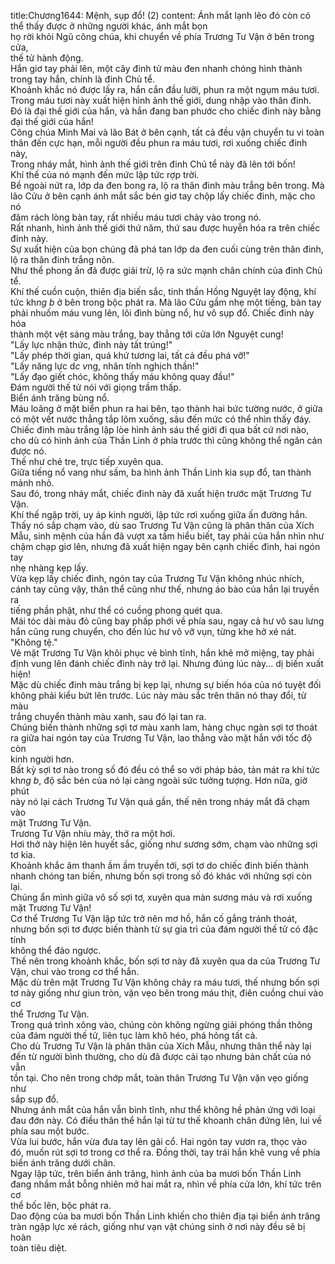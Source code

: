 title:Chương1644: Mệnh, sụp đổ! (2)
content:
Ánh mắt lạnh lẽo đó còn có thể thấy được ở những người khác, ánh mắt bọn<br>họ rời khỏi Ngũ công chúa, khi chuyển về phía Trương Tư Vận ở bên trong cửa,<br>thế tử hành động.<br>Hắn giơ tay phải lên, một cây đinh tử màu đen nhanh chóng hình thành<br>trong tay hắn, chính là đinh Chủ tể.<br>Khoảnh khắc nó được lấy ra, hắn cắn đầu lưỡi, phun ra một ngụm máu tươi.<br>Trong máu tươi này xuất hiện hình ảnh thế giới, dung nhập vào thân đinh.<br>Đó là đại thế giới của hắn, và hắn đang ban phước cho chiếc đinh này bằng<br>đại thế giới của hắn!<br>Công chúa Minh Mai và lão Bát ở bên cạnh, tất cả đều vận chuyển tu vi toàn<br>thân đến cực hạn, mỗi người đều phun ra máu tươi, rơi xuống chiếc đinh này,<br>Trong nháy mắt, hình ảnh thế giới trên đinh Chủ tể này đã lên tới bốn!<br>Khí thế của nó mạnh đến mức lập tức rợp trời.<br>Bề ngoài nứt ra, lớp da đen bong ra, lộ ra thân đinh màu trắng bên trong. Mà<br>lão Cửu ở bên cạnh ánh mắt sắc bén giơ tay chộp lấy chiếc đinh, mặc cho nó<br>đâm rách lòng bàn tay, rất nhiều máu tươi chảy vào trong nó.<br>Rất nhanh, hình ảnh thế giới thứ năm, thứ sau được huyễn hóa ra trên chiếc<br>đinh này.<br>Sự xuất hiện của bọn chúng đã phá tan lớp da đen cuối cùng trên thân đinh,<br>lộ ra thân đinh trắng nõn.<br>Như thể phong ấn đã được giải trừ, lộ ra sức mạnh chân chính của đinh Chủ<br>tể.<br>Khí thế cuồn cuộn, thiên địa biến sắc, tinh thần Hồng Nguyệt lay động, khí<br>tức kh*ng b* ở bên trong bộc phát ra. Mà lão Cửu gầm nhẹ một tiếng, bàn tay<br>phải nhuốm máu vung lên, lôi đình bùng nổ, hư vô sụp đổ. Chiếc đinh này hóa<br>thành một vệt sáng màu trắng, bay thẳng tới cửa lớn Nguyệt cung!<br>"Lấy lực nhận thức, đinh này tất trúng!"<br>"Lấy phép thời gian, quá khứ tương lai, tất cả đều phá vỡ!"<br>"Lấy năng lực d*c v*ng, nhân tính nghịch thần!"<br>"Lấy đạo giết chóc, không thấy máu không quay đầu!"<br>Đám người thế tử nói với giọng trầm thấp.<br>Biển ánh trăng bùng nổ.<br>Máu loãng ở mặt biển phun ra hai bên, tạo thành hai bức tường nước, ở giữa<br>có một vết nước thẳng tắp lõm xuống, sâu đến mức có thể nhìn thấy đáy.<br>Chiếc đinh màu trắng lập lòe hình ảnh sáu thế giới đi qua bất cứ nơi nào,<br>cho dù có hình ảnh của Thần Linh ở phía trước thì cũng không thể ngăn cản<br>được nó.<br>Thế như chẻ tre, trực tiếp xuyên qua.<br>Giữa tiếng nổ vang như sấm, ba hình ảnh Thần Linh kia sụp đổ, tan thành<br>mảnh nhỏ.<br>Sau đó, trong nháy mắt, chiếc đinh này đã xuất hiện trước mặt Trương Tư<br>Vận.<br>Khí thế ngập trời, uy áp kinh người, lập tức rơi xuống giữa ấn đường hắn.<br>Thấy nó sắp chạm vào, dù sao Trương Tư Vận cũng là phân thân của Xích<br>Mẫu, sinh mệnh của hắn đã vượt xa tầm hiểu biết, tay phải của hắn nhìn như<br>chậm chạp giơ lên, nhưng đã xuất hiện ngay bên cạnh chiếc đinh, hai ngón tay<br>nhẹ nhàng kẹp lấy.<br>Vừa kẹp lấy chiếc đinh, ngón tay của Trương Tư Vận không nhúc nhích,<br>cánh tay cũng vậy, thân thể cũng như thế, nhưng áo bào của hắn lại truyền ra<br>tiếng phần phật, như thể có cuồng phong quét qua.<br>Mái tóc dài màu đỏ cũng bay phấp phới về phía sau, ngay cả hư vô sau lưng<br>hắn cũng rung chuyển, cho đến lúc hư vô vỡ vụn, từng khe hở xé nát.<br>"Không tệ."<br>Vẻ mặt Trương Tư Vận khôi phục vẻ bình tĩnh, hắn khẽ mở miệng, tay phải<br>định vung lên đánh chiếc đinh này trở lại. Nhưng đúng lúc này... dị biến xuất<br>hiện!<br>Mặc dù chiếc đinh màu trắng bị kẹp lại, nhưng sự biến hóa của nó tuyệt đối<br>không phải kiểu bứt lên trước. Lúc này màu sắc trên thân nó thay đổi, từ màu<br>trắng chuyển thành màu xanh, sau đó lại tan ra.<br>Chúng biến thành những sợi tơ màu xanh lam, hàng chục ngàn sợi tơ thoát<br>ra giữa hai ngón tay của Trương Tư Vận, lao thẳng vào mặt hắn với tốc độ còn<br>kinh người hơn.<br>Bất kỳ sợi tơ nào trong số đó đều có thể so với pháp bảo, tản mát ra khí tức<br>kh*ng b*, độ sắc bén của nó lại càng ngoài sức tưởng tượng. Hơn nữa, giờ phút<br>này nó lại cách Trương Tư Vận quá gần, thế nên trong nháy mắt đã chạm vào<br>mặt Trương Tư Vận.<br>Trương Tư Vận nhíu mày, thở ra một hơi.<br>Hơi thở này hiện lên huyết sắc, giống như sương sớm, chạm vào những sợi<br>tơ kia.<br>Khoảnh khắc âm thanh ầm ầm truyền tới, sợi tơ do chiếc đinh biến thành<br>nhanh chóng tan biến, nhưng bốn sợi trong số đó khác với những sợi còn lại.<br>Chúng ẩn mình giữa vô số sợi tơ, xuyên qua màn sương máu và rơi xuống<br>mặt Trương Tư Vận!<br>Cơ thể Trương Tư Vận lập tức trở nên mơ hồ, hắn cố gắng tránh thoát,<br>nhưng bốn sợi tơ được biến thành từ sự gia trì của đám người thế tử có đặc tính<br>không thể đảo ngược.<br>Thế nên trong khoảnh khắc, bốn sợi tơ này đã xuyên qua da của Trương Tư<br>Vận, chui vào trong cơ thể hắn.<br>Mặc dù trên mặt Trương Tư Vận không chảy ra máu tươi, thế nhưng bốn sợi<br>tơ này giống như giun tròn, vặn vẹo bên trong máu thịt, điên cuồng chui vào cơ<br>thể Trương Tư Vận.<br>Trong quá trình xông vào, chúng còn không ngừng giải phóng thần thông<br>của đám người thế tử, liên tục làm khô héo, phá hỏng tất cả.<br>Cho dù Trương Tư Vận là phân thân của Xích Mẫu, nhưng thân thể này lại<br>đến từ người bình thường, cho dù đã được cải tạo nhưng bản chất của nó vẫn<br>tồn tại. Cho nên trong chớp mắt, toàn thân Trương Tư Vận vặn vẹo giống như<br>sắp sụp đổ.<br>Nhưng ánh mắt của hắn vẫn bình tĩnh, như thể không hề phản ứng với loại<br>đau đớn này. Có điều thân thể hắn lại từ tư thế khoanh chân đứng lên, lui về<br>phía sau một bước.<br>Vừa lui bước, hắn vừa đưa tay lên gãi cổ. Hai ngón tay vươn ra, thọc vào<br>đó, muốn rút sợi tơ trong cơ thể ra. Đồng thời, tay trái hắn khẽ vung về phía<br>biển ánh trăng dưới chân.<br>Ngay lập tức, trên biển ánh trăng, hình ảnh của ba mươi bốn Thần Linh<br>đang nhắm mắt bỗng nhiên mở hai mắt ra, nhìn về phía cửa lớn, khí tức trên cơ<br>thể bốc lên, bộc phát ra.<br>Dao động của ba mươi bốn Thần Linh khiến cho thiên địa tại biển ánh trăng<br>tràn ngập lực xé rách, giống như vạn vật chúng sinh ở nơi này đều sẽ bị hoàn<br>toàn tiêu diệt.